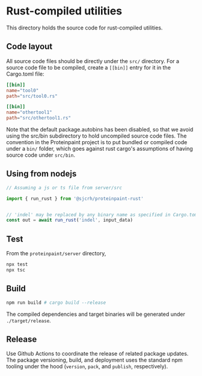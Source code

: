 # Rust-compiled utilities

This directory holds the source code for rust-compiled utilities.

## Code layout

All source code files should be directly under the `src/` directory. For a source
code file to be compiled, create a `[[bin]]` entry for it in the Cargo.toml file:

```toml
[[bin]]
name="tool0"
path="src/tool0.rs"

[[bin]]
name="othertool1"
path="src/othertool1.rs"
```

Note that the default package.autobins has been disabled, so that we avoid using
the src/bin subdirectory to hold uncompiled source code files. The convention in
the Proteinpaint project is to put bundled or compiled code under a `bin/` folder,
which goes against rust cargo's assumptions of having source code under `src/bin`.

## Using from nodejs

```js
// Assuming a js or ts file from server/src 

import { run_rust } from '@sjcrh/proteinpaint-rust'


// 'indel' may be replaced by any binary name as specified in Cargo.toml
const out = await run_rust('indel', input_data)
```

## Test

From the `proteinpaint/server` directory,

```bash
npx test
npx tsc
```

## Build

```bash
npm run build # cargo build --release
```

The compiled dependencies and target binaries will be generated under `./target/release`.

## Release

Use Github Actions to coordinate the release of related package updates.
The package versioning, build, and deployment uses the standard npm tooling under the hood
(`version`, `pack`, and `publish`, respectively).
